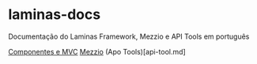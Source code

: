 # laminas-docs
Documentação do Laminas Framework, Mezzio e API Tools em português

[Componentes e MVC](componentes_e_mvc.md)
[Mezzio](mezzio.md)
(Apo Tools)[api-tool.md]
